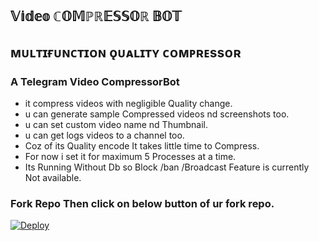 ## 𝕍𝕚𝕕𝕖𝕠 ℂ𝕆𝕄ℙℝ𝔼𝕊𝕊𝕆ℝ 𝔹𝕆𝕋  

## ᴍᴜʟᴛɪғᴜɴᴄᴛɪᴏɴ ǫᴜᴀʟɪᴛʏ ᴄᴏᴍᴘʀᴇssᴏʀ  

### A Telegram Video CompressorBot  

- it compress videos with negligible Quality change.
- u can generate sample Compressed videos nd screenshots too.
- u can set custom video name nd Thumbnail.
- u can get logs videos to a channel too.
- Coz of its Quality encode It takes little time to Compress.
- For now i set it for maximum 5 Processes at a time.
- Its Running Without Db so Block /ban /Broadcast Feature is currently Not available.

### Fork Repo Then click on below button of ur fork repo.  
[![Deploy](https://www.herokucdn.com/deploy/button.svg)](https://heroku.com/deploy?template=https://github.com/Githubbotof/CompressorBot)
